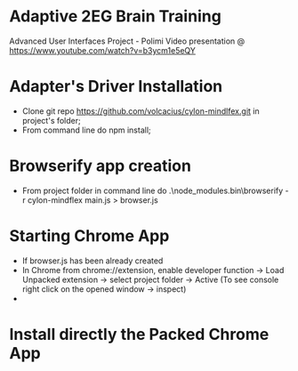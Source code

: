 # Adaptive 2EG Brain Training
Advanced User Interfaces Project - Polimi
Video presentation @ https://www.youtube.com/watch?v=b3ycm1e5eQY

# Adapter's Driver Installation
- Clone git repo https://github.com/volcacius/cylon-mindlfex.git in project's folder;
- From command line do npm install;

# Browserify app creation
- From project folder in command line do .\\node_modules\.bin\browserify -r cylon-mindflex main.js > browser.js

# Starting Chrome App
- If browser.js has been already created
- In Chrome from chrome://extension, enable developer function -> Load Unpacked extension -> select project folder -> Active (To see console right click on the opened window -> inspect)
- 
# Install directly the Packed Chrome App
